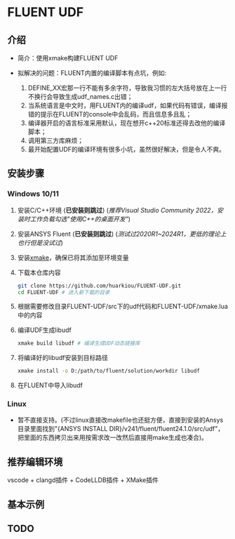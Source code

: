 # FLUENT UDF

## 介绍

- 简介：使用xmake构建FLUENT UDF

- 拟解决的问题：FLUENT内置的编译脚本有点坑，例如:
    1. DEFINE_XX宏那一行不能有多余字符，导致我习惯的左大括号放在上一行不换行会导致生成udf_names.c出错；
    2. 当系统语言是中文时，用FLUENT内的编译udf，如果代码有错误，编译报错的提示在FLUENT的console中会乱码，而且信息多且乱；
    3. 编译器开启的语言标准采用默认，现在想开c++20标准还得去改他的编译脚本；
    4. 调用第三方库麻烦；
    5. 最开始配置UDF的编译环境有很多小坑，虽然很好解决，但是令人不爽。

## 安装步骤

### Windows 10/11

1. 安装C/C++环境 (**已安装则跳过**) (*推荐Visual Studio Community 2022，安装时工作负载勾选"使用C++的桌面开发"*)

2. 安装ANSYS Fluent (**已安装则跳过**) (*测试过2020R1~2024R1，更低的理论上也行但是没试过*)

3. 安装[xmake](https://github.com/xmake-io/xmake/releases/)，确保已将其添加至环境变量

4. 下载本仓库内容
    ```sh
    git clone https://github.com/huarkiou/FLUENT-UDF.git
    cd FLUENT-UDF # 进入新下载的目录
    ```

5. 根据需要修改目录FLUENT-UDF/src下的udf代码和FLUENT-UDF/xmake.lua中的内容

6. 编译UDF生成libudf
    ```sh
    xmake build libudf # 编译生成UDF动态链接库
    ```
7. 将编译好的libudf安装到目标路径
    ```sh
    xmake install -o D:/path/to/fluent/solution/workdir libudf
    ```

8. 在FLUENT中导入libudf

### Linux

- 暂不直接支持。(不过linux直接改makefile也还挺方便，直接到安装的Ansys目录里面找到"{ANSYS INSTALL DIR}/v241/fluent/fluent24.1.0/src/udf"，把里面的东西拷贝出来用按需求改一改然后直接用make生成也凑合)。

## 推荐编辑环境

vscode + clangd插件 + CodeLLDB插件 + XMake插件

## 基本示例

## TODO

